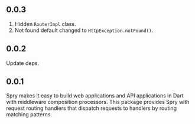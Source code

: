 ## 0.0.3

1. Hidden `RouterImpl` class.
2. Not found default changed to `HttpException.notFound()`.

## 0.0.2

Update deps.

## 0.0.1

Spry makes it easy to build web applications and API applications in Dart with middleware composition processors. This package provides Spry with request routing handlers that dispatch requests to handlers by routing matching patterns.
